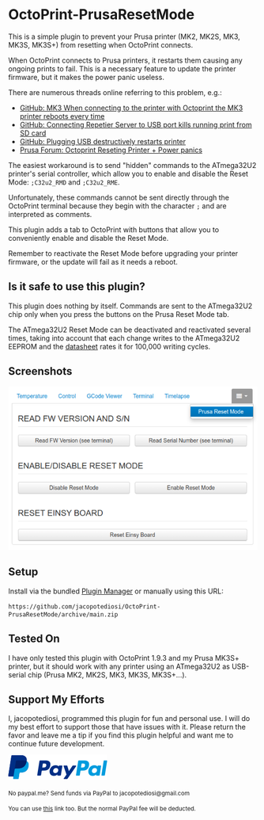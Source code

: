 # OctoPrint-PrusaResetMode

This is a simple plugin to prevent your Prusa printer (MK2, MK2S, MK3, MK3S, MK3S+) from resetting when OctoPrint connects.

When OctoPrint connects to Prusa printers, it restarts them causing any ongoing prints to fail.
This is a necessary feature to update the printer firmware, but it makes the power panic useless.

There are numerous threads online referring to this problem, e.g.:
- [GitHub: MK3 When connecting to the printer with Octoprint the MK3 printer reboots every time](https://github.com/prusa3d/Prusa-Firmware/issues/1572)
- [GitHub: Connecting Repetier Server to USB port kills running print from SD card](https://github.com/prusa3d/Prusa-Firmware/issues/2374)
- [GitHub: Plugging USB destructively restarts printer](https://github.com/prusa3d/Prusa-Firmware/issues/1253)
- [Prusa Forum: Octoprint Reseting Printer + Power panics](https://forum.prusa3d.com/forum/original-prusa-i3-mk3s-mk3-user-mods-octoprint-enclosures-nozzles/octoprint-reseting-printer-power-panics/)

The easiest workaround is to send "hidden" commands to the ATmega32U2 printer's serial controller, which allow you to enable and disable the Reset Mode: `;C32u2_RMD` and `;C32u2_RME`.

Unfortunately, these commands cannot be sent directly through the OctoPrint terminal because they begin with the character `;` and are interpreted as comments.

This plugin adds a tab to OctoPrint with buttons that allow you to conveniently enable and disable the Reset Mode.

Remember to reactivate the Reset Mode before upgrading your printer firmware, or the update will fail as it needs a reboot.


## Is it safe to use this plugin?
This plugin does nothing by itself. Commands are sent to the ATmega32U2 chip only when you press the buttons on the Prusa Reset Mode tab.

The ATmega32U2 Reset Mode can be deactivated and reactivated several times, taking into account that each change writes to the ATmega32U2 EEPROM and the [datasheet](https://ww1.microchip.com/downloads/en/DeviceDoc/doc7799.pdf) rates it for 100,000 writing cycles.


## Screenshots
![screenshot](screenshot.png)


## Setup
Install via the bundled [Plugin Manager](https://docs.octoprint.org/en/master/bundledplugins/pluginmanager.html)
or manually using this URL:

    https://github.com/jacopotediosi/OctoPrint-PrusaResetMode/archive/main.zip


## Tested On
I have only tested this plugin with OctoPrint 1.9.3 and my Prusa MK3S+ printer, but it should work with any printer using an ATmega32U2 as USB-serial chip (Prusa MK2, MK2S, MK3, MK3S, MK3S+...).


## Support My Efforts
I, jacopotediosi, programmed this plugin for fun and personal use. I will do my best effort to support those that have issues with it. Please return the favor and leave me a tip if you find this plugin helpful and want me to continue future development.

[![paypal](paypal-with-text.png)](https://paypal.me/jacopotediosi)

<small>No paypal.me? Send funds via PayPal to jacopotediosi&#64;gmail&#46;com

You can use [this](https://www.paypal.com/cgi-bin/webscr?cmd=_xclick&business=jacopotediosi@gmail.com) link too. But the normal PayPal fee will be deducted.
</small>
